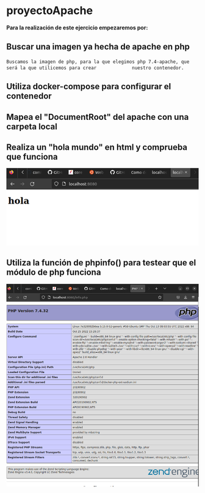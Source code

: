 # proyectoApache

 **Para la realización de este ejercicio empezaremos por:**

## Buscar una imagen ya hecha de apache en php ##

    Buscamos la imagen de php, para la que elegimos php 7.4-apache, que será la que utilicemos para crear             nuestro contenedor. 

## Utiliza docker-compose para configurar el contenedor  ##

## Mapea el "DocumentRoot" del apache con una carpeta local ##

## Realiza un "hola mundo" en html y comprueba que funciona ##

![imagenhtml](hola.png)

## Utiliza la función de phpinfo() para testear que el módulo de php funciona ##

![imageninfo](php.png)
